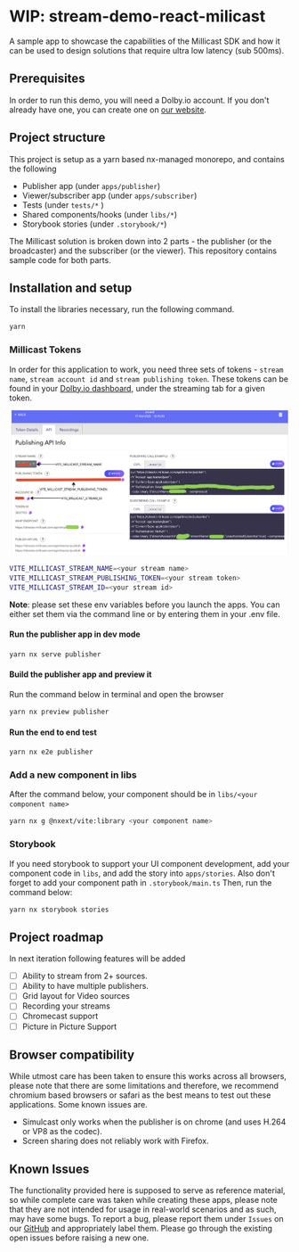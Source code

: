 # WIP: stream-demo-react-milicast

A sample app to showcase the capabilities of the Millicast SDK and how it can be used to design solutions that require ultra low latency (sub 500ms).

## Prerequisites

In order to run this demo, you will need a Dolby.io account. If you don't already have one, you can create one on [our website](https://dashboard.dolby.io).

## Project structure

This project is setup as a yarn based nx-managed monorepo, and contains the following

- Publisher app (under `apps/publisher`)
- Viewer/subscriber app (under `apps/subscriber`)
- Tests (under `tests/*` )
- Shared components/hooks (under `libs/*`)
- Storybook stories (under `.storybook/*`)

The Millicast solution is broken down into 2 parts - the publisher (or the broadcaster) and the subscriber (or the viewer). This repository contains sample code for both parts.

## Installation and setup

To install the libraries necessary, run the following command.

```bash
yarn
```

### Millicast Tokens

In order for this application to work, you need three sets of tokens - `stream name`, `stream account id` and `stream publishing token`. These tokens can be found in your [Dolby.io dashboard](https://streaming.dolby.io/#/tokens), under the streaming tab for a given token.

![tokens screenshot](docs/img/tokens.png)

```bash
VITE_MILLICAST_STREAM_NAME=<your stream name>
VITE_MILLICAST_STREAM_PUBLISHING_TOKEN=<your stream token>
VITE_MILLICAST_STREAM_ID=<your stream id>
```

**Note**: please set these env variables before you launch the apps. You can either set them via the command line or by entering them in your .env file.

#### Run the publisher app in dev mode

```bash
yarn nx serve publisher
```

#### Build the publisher app and preview it

Run the command below in terminal and open the browser

```bash
yarn nx preview publisher
```

#### Run the end to end test

```bash
yarn nx e2e publisher
```

### Add a new component in libs

After the command below, your component should be in `libs/<your component name>`

```bash
yarn nx g @nxext/vite:library <your component name>
```

### Storybook

If you need storybook to support your UI component development, add your component code in `libs`, and add the story into `apps/stories`. Also don't forget to add your component path in `.storybook/main.ts`
Then, run the command below:

```bash
yarn nx storybook stories
```

## Project roadmap

In next iteration following features will be added

- [ ] Ability to stream from 2+ sources.
- [ ] Ability to have multiple publishers.
- [ ] Grid layout for Video sources
- [ ] Recording your streams
- [ ] Chromecast support
- [ ] Picture in Picture Support

## Browser compatibility

While utmost care has been taken to ensure this works across all browsers, please note that there are some limitations and therefore, we recommend chromium based browsers or safari as the best means to test out these applications. Some known issues are.

- Simulcast only works when the publisher is on chrome (and uses H.264 or VP8 as the codec).
- Screen sharing does not reliably work with Firefox.

## Known Issues

The functionality provided here is supposed to serve as reference material, so while complete care was taken while creating these apps, please note that they are not intended for usage in real-world scenarios and as such, may have some bugs. To report a bug, please report them under `Issues` on our [GitHub](https://github.com/dolbyio-samples/stream-demo-react-millicast/issues) and appropriately label them. Please go through the existing open issues before raising a new one.

